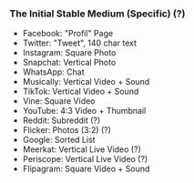 ### The Initial Stable Medium (Specific) (?)

- Facebook: "Profil" Page
- Twitter: "Tweet", 140 char text
- Instagram: Square Photo
- Snapchat: Vertical Photo
- WhatsApp: Chat
- Musically: Vertical Video + Sound
- TikTok: Vertical Video + Sound
- Vine: Square Video
- YouTube: 4:3 Video + Thumbnail
- Reddit: Subreddit (?)
- Flicker: Photos (3:2) (?)
- Google: Sorted List
- Meerkat: Vertical Live Video (?)
- Periscope: Vertical Live Video (?)
- Flipagram: Square Video + Sound